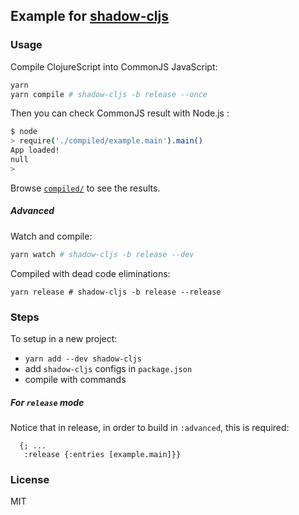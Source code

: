 
Example for [shadow-cljs](https://github.com/thheller/shadow-cljs)
----

### Usage

Compile ClojureScript into CommonJS JavaScript:

```bash
yarn
yarn compile # shadow-cljs -b release --once
```

Then you can check CommonJS result with Node.js :

```bash
$ node
> require('./compiled/example.main').main()
App loaded!
null
>
```

Browse [`compiled/`](https://github.com/minimal-xyz/minimal-shadow-cljs/tree/master/compiled/) to see the results.

##### Advanced

Watch and compile:

```bash
yarn watch # shadow-cljs -b release --dev
```

Compiled with dead code eliminations:

```basn
yarn release # shadow-cljs -b release --release
```

### Steps

To setup in a new project:

* `yarn add --dev shadow-cljs`
* add `shadow-cljs` configs in `package.json`
* compile with commands

##### For `release` mode

Notice that in release, in order to build in `:advanced`, this is required:

```edn
  {; ...
   :release {:entries [example.main]}}
```

### License

MIT
